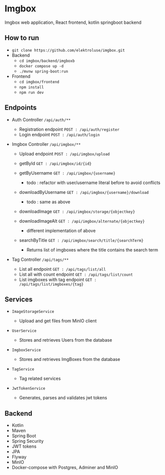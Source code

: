 # Imgbox
 Imgbox web application, React frontend, kotlin springboot backend

## How to run
- `git clone https://github.com/elektroluse/imgbox.git`
- Backend
  - `cd imgbox/backend/imgboxb`
  - `docker compose up -d`
  - `./mvnw spring-boot:run`
- Frontend
  - `cd imgbox/frontend`
  - `npm install`
  - `npm run dev`

 ## Endpoints
 - Auth Controller `/api/auth/**`
     - Registration endpoint `POST : /api/auth/register`
     - Login endpoint `POST : /api/auth/login`
       
- Imgbox Controller `/api/imgbox/**`
    - Upload endpoint `POST : /api/imgbox/upload`
    - getById `GET : /api/imgbox/id/{id}`
    - getByUsername `GET : /api/imgbox/{username}`
      - todo : refactor with user/username literal before to avoid conflicts
        
    - downloadByUsername `GET : /api/imgbox/{username}/download`
      - todo : same as above
        
    - downloadImage `GET : /api/imgbox/storage/{objectkey}`
    - downloadImageAlt `GET : /api/imgbox/alternate/{objectkey}`
      - different implementation of above
    - searchByTitle  `GET : /api/imgbox/search/title/{searchTerm}`
      - Returns list of imgboxes where the title contains the search term 
 
 - Tag Controller `/api/tags/**`
    - List all endpoint `GET : /api/tags/list/all`
    - List all with count endpoint `GET : /api/tags/list/count`
    - List imgboxes with tag endpoint `GET : /api/tags/list/imgboxes/{tag}`
   
## Services
 - `ImageStorageService`
    - Upload and get files from MinIO client

 - `UserService`
    - Stores and retrieves Users from the database

- `ImgboxService`
    - Stores and retrieves ImgBoxes from the database

- `TagService`
  - Tag related services 

- `JwtTokenService`
    - Generates, parses and validates jwt tokens
## Backend
- Kotlin
- Maven
- Spring Boot
- Spring Security
- JWT tokens
- JPA
- Flyway
- MinIO
- Docker-compose with Postgres, Adminer and MinIO
